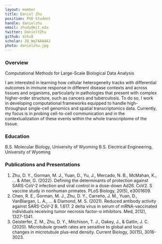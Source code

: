 ```yaml
---
layout: member
title: Daniel Zhu
position: PhD Student
handle: danielzhu
email: zhudy@mit.edu
twitter: DanielYZhu
github: dzhu8
scholar: 2Q_Wq7AAAAAJ
photo: danielzhu.jpg 
---
```


### Overview
Computational Methods for Large-Scale Biological Data Analysis

I am interested in learning how cellular heterogeneity tracks with differential outcomes in immune response in different disease contexts and across tissues and organisms, particularly in pathologies that present with complex higher-order structure, such as cancers and tuberculosis. To do so, I work in developing computational frameworks equipped to handle high-throughput single-cell genomics and spatial transcriptomics data. Currently, my focus is in probing cell-to-cell communication and in the contextualization of these events within the whole transcriptome of the tissue.

### Education
B.S. Molecular Biology, University of Wyoming
B.S. Electrical Engineering, University of Wyoming

### Publications and Presentations
1. Zhu, D. Y., Gorman, M. J., Yuan, D., Yu, J., Mercado, N. B., McMahan, K., ... & Alter, G. (2022). Defining the determinants of protection against SARS-CoV-2 infection and viral control in a dose-down Ad26. CoV2. S vaccine study in nonhuman primates. PLoS Biology, 20(5), e3001609.
2. Chen, R. E., Gorman, M. J., Zhu, D. Y., Carreño, J. M., Yuan, D., VanBlargan, L. A., ... & Diamond, M. S. (2021). Reduced antibody activity against SARS-CoV-2 B. 1.617. 2 delta virus in serum of mRNA-vaccinated individuals receiving tumor necrosis factor-α inhibitors. Med, 2(12), 1327-1341.
3. Geisterfer, Z. M., Zhu, D. Y., Mitchison, T. J., Oakey, J., & Gatlin, J. C. (2020). Microtubule growth rates are sensitive to global and local changes in microtubule plus-end density. Current Biology, 30(15), 3016-3023.